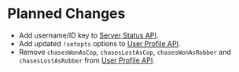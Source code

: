 # Planned Changes

- Add username/ID key to [Server Status API](../public-json-api/README.md).
- Add updated `!setopts` options to [User Profile API](../citydriving-statistics-api/user-profile-api.md).
- Remove `chasesWonAsCop`, `chasesLostAsCop`, `chasesWonAsRobber` and `chasesLostAsRobber` from [User Profile API](../citydriving-statistics-api/user-profile.md).